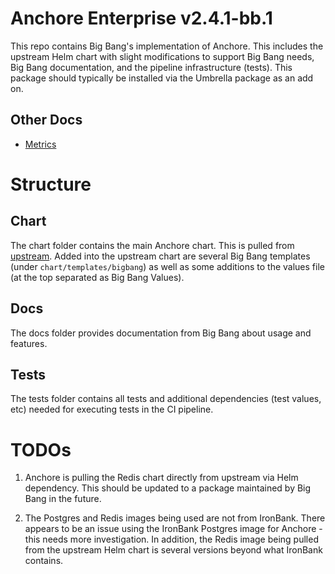 # Anchore Enterprise v2.4.1-bb.1

This repo contains Big Bang's implementation of Anchore. This includes the upstream Helm chart with slight modifications to support Big Bang needs, 
Big Bang documentation, and the pipeline infrastructure (tests). This package should typically be installed via the Umbrella package as an add on.

## Other Docs

- [Metrics](./metrics.md)

# Structure

## Chart

The chart folder contains the main Anchore chart. This is pulled from [upstream](https://github.com/anchore/anchore-charts/tree/master/stable/anchore-engine). 
Added into the upstream chart are several Big Bang templates (under `chart/templates/bigbang`) as well as some additions to the values file (at the top separated 
as Big Bang Values).

## Docs

The docs folder provides documentation from Big Bang about usage and features.

## Tests

The tests folder contains all tests and additional dependencies (test values, etc) needed for executing tests in the CI pipeline.

# TODOs

1. Anchore is pulling the Redis chart directly from upstream via Helm dependency. This should be updated to a package maintained by Big Bang in the future.

2. The Postgres and Redis images being used are not from IronBank. There appears to be an issue using the IronBank Postgres image for Anchore - this needs 
more investigation. In addition, the Redis image being pulled from the upstream Helm chart is several versions beyond what IronBank contains.
